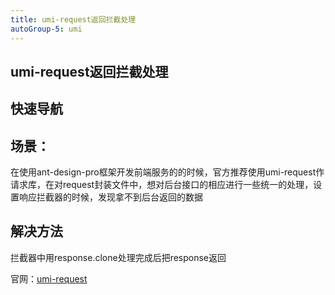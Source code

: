 ```yaml
---
title: umi-request返回拦截处理
autoGroup-5: umi 
---
```


## umi-request返回拦截处理

## 快速导航

<TOC />

## 场景：
在使用ant-design-pro框架开发前端服务的的时候，官方推荐使用umi-request作请求库，在对request封装文件中，想对后台接口的相应进行一些统一的处理，设置响应拦截器的时候，发现拿不到后台返回的数据

## 解决方法

拦截器中用response.clone处理完成后把response返回

官网：[umi-request](https://github.com/umijs/umi-request)

<!-- ![](../public/images/umi-request.jpg) -->